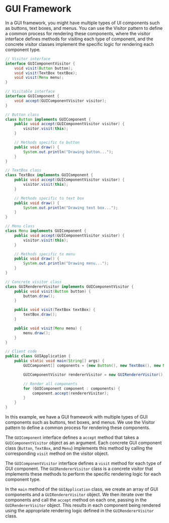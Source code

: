 # GUI Framework
In a GUI framework, you might have multiple types of UI components such as buttons, text boxes, and menus. You can use the Visitor pattern to define a common process for rendering these components, where the visitor interface defines methods for visiting each type of component, and the concrete visitor classes implement the specific logic for rendering each component type.
```java
// Visitor interface
interface GUIComponentVisitor {
    void visit(Button button);
    void visit(TextBox textBox);
    void visit(Menu menu);
}

// Visitable interface
interface GUIComponent {
    void accept(GUIComponentVisitor visitor);
}

// Button class
class Button implements GUIComponent {
    public void accept(GUIComponentVisitor visitor) {
        visitor.visit(this);
    }

    // Methods specific to button
    public void draw() {
        System.out.println("Drawing button...");
    }
}

// TextBox class
class TextBox implements GUIComponent {
    public void accept(GUIComponentVisitor visitor) {
        visitor.visit(this);
    }

    // Methods specific to text box
    public void draw() {
        System.out.println("Drawing text box...");
    }
}

// Menu class
class Menu implements GUIComponent {
    public void accept(GUIComponentVisitor visitor) {
        visitor.visit(this);
    }

    // Methods specific to menu
    public void draw() {
        System.out.println("Drawing menu...");
    }
}

// Concrete visitor class
class GUIRendererVisitor implements GUIComponentVisitor {
    public void visit(Button button) {
        button.draw();
    }

    public void visit(TextBox textBox) {
        textBox.draw();
    }

    public void visit(Menu menu) {
        menu.draw();
    }
}

// Client code
public class GUIApplication {
    public static void main(String[] args) {
        GUIComponent[] components = {new Button(), new TextBox(), new Menu()};

        GUIComponentVisitor rendererVisitor = new GUIRendererVisitor();

        // Render all components
        for (GUIComponent component : components) {
            component.accept(rendererVisitor);
        }
    }
}
```
In this example, we have a GUI framework with multiple types of GUI components such as buttons, text boxes, and menus. We use the Visitor pattern to define a common process for rendering these components.

The `GUIComponent` interface defines a `accept` method that takes a `GUIComponentVisitor` object as an argument. Each concrete GUI component class (`Button`, `TextBox`, and `Menu`) implements this method by calling the corresponding `visit` method on the visitor object.

The `GUIComponentVisitor` interface defines a `visit` method for each type of GUI component. The `GUIRendererVisitor` class is a concrete visitor that implements these methods to perform the specific rendering logic for each component type.

In the `main` method of the `GUIApplication` class, we create an array of GUI components and a `GUIRendererVisitor` object. We then iterate over the components and call the `accept` method on each one, passing in the `GUIRendererVisitor` object. This results in each component being rendered using the appropriate rendering logic defined in the `GUIRendererVisitor` class.
